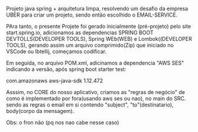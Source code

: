 Projeto java spring + arquitetura limpa, resolvendo um desafio da empresa UBER para criar um projeto, sendo então escolhido o EMAIL-SERVICE.

PAra tanto, o presente Projete foi gerado inicialmente (pré-projeto) pelo site start.spring.io, adicionamos as dependencias SPRING BOOT DEVTOLLS(DEVELOPER TOOLS), Spring WEb(WEB)
e Lombok((DEVELOPER TOOLS), gerando assim um arquivo comprimido(Zip) que iniciado no VSCode ou Ibtellij, começamos codificar.

Em seguida, no arquivo POM.xml, adicinamos a dependencia "AWS SES" indicando a versão, após spring boot starter test:
<!-- https://mvnrepository.com/artifact/com.amazonaws/aws-java-sdk -->
<dependency>
    <groupId>com.amazonaws</groupId>
    <artifactId>aws-java-sdk</artifactId>
    <version>1.12.472</version>
</dependency>

Asssim, no CORE do nosso aplicativo, criamos as "regras de negócio" de como é implementado por fora(usando aws ses ou nao), no main do SRC.
sendo as regras o email em si contendo "subject", "to"(destinatario), body(corpo da mensagem). 

Obs: o fron não (pq nos nao cabe nesse caso)




